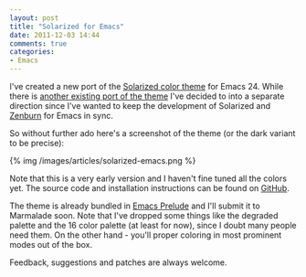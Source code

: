 ```yaml
---
layout: post
title: "Solarized for Emacs"
date: 2011-12-03 14:44
comments: true
categories:
- Emacs
---
```


I've created a new port of the
[Solarized color theme](http://ethanschoonover.com/solarized) for
Emacs 24. While there is
[another existing port of the theme](https://github.com/sellout/emacs-color-theme-solarized)
I've decided to into a separate direction since I've wanted to keep
the development of Solarized and
[Zenburn](https://github.com/bbatsov/zenburn-emacs) for Emacs in sync.

So without further ado here's a screenshot of the theme (or the dark
variant to be precise):

{% img /images/articles/solarized-emacs.png %}

Note that this is a very early version and I haven't fine tuned all
the colors yet. The source code and installation instructions can be
found on [GitHub](https://github.com/bbatsov/solarized-emacs).

The theme is already bundled in
[Emacs Prelude](https://github.com/bbatsov/prelude) and I'll
submit it to Marmalade soon. Note that I've dropped some things like
the degraded palette and the 16 color palette (at least for now),
since I doubt many people need them. On the other hand - you'll proper
coloring in most prominent modes out of the box.

Feedback, suggestions and patches are always welcome.

